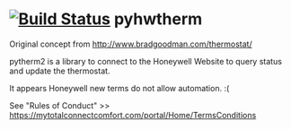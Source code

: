[![Build Status](https://travis-ci.org/texnofobix/pyhwtherm.svg?branch=master)](https://travis-ci.org/texnofobix/pyhwtherm)
pyhwtherm
=========

Original concept from http://www.bradgoodman.com/thermostat/

pytherm2 is a library to connect to the Honeywell Website to query status and update the thermostat.


It appears Honeywell new terms do not allow automation. :(

See "Rules of Conduct" >> https://mytotalconnectcomfort.com/portal/Home/TermsConditions 
